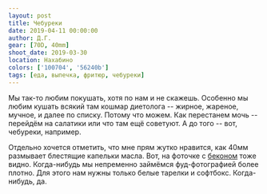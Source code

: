 ```yaml
---
layout: post
title: Чебуреки
date: 2019-04-11 00:00:00
author: Д.Г.
gear: [70D, 40mm]
shoot_date: 2019-03-30
location: Нахабино
colors: ['100704', '56240b']
tags: [еда, выпечка, фритюр, чебуреки]
---
```

Мы так-то любим покушать, хотя по нам и не скажешь. Особенно мы любим кушать всякий там кошмар диетолога -- жирное, жареное, мучное, и далее по списку. Потому что можем. Как перестанем мочь -- перейдём на салатики или что там ещё советуют. А до того -- вот, чебуреки, например.

Отдельно хочется отметить, что мне прям жутко нравится, как 40мм размывает блестящие капельки масла. Вот, на фоточке с [беконом](https://www.dxfoto.ru/2018/01/28.html) тоже видно. Когда-нибудь мы непременно займёмся фуд-фотографией более плотно. Для этого нам нужны только белые тарелки и софтбокс. Когда-нибудь, да.
